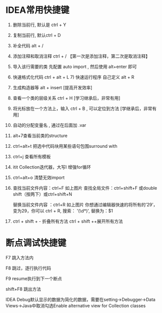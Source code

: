 # IDEA常用快捷键

1. 删除当前行, 默认是 ctrl + Y

2. 复制当前行, 默认ctrl + D

3. 补全代码 alt + /

4. 添加注释和取消注释 ctrl + / 【第一次是添加注释，第二次是取消注释】

5. 导入该行需要的类 先配置 auto import , 然后使用 alt+enter 即可

6. 快速格式化代码 ctrl + alt + L 7) 快速运行程序 自己定义 alt + R 

7. 生成构造器等 alt + insert [提高开发效率] 

8. 查看一个类的层级关系 ctrl + H [学习继承后，非常有用] 

9. 将光标放在一个方法上，输入 ctrl + B , 可以定位到方法 [学继承后，非常有用] 

10. 自动的分配变量名 , 通过在后面加 .var 

11. alt+7查看当前类的structure

12. ctrl+alt+t 把选中代码块用某些语句包围surround with

13. ctrl+j 查看所有模板

14. itit Collection迭代器，大写I 增强for循环

15. ctrl+alt+o 清楚无效import

16. 查找当前文件内容：ctrl+F  如上图片
    查找全局文件：ctrl+shift+F  或double shift（按两下）或ctrl+shift+N

    替换当前文件内容 ：ctrl+R  如上图片
    你想通过编辑器快速的将所有的’29’，变为29，你可以 ctrl + R, 搜索： \'(\d*)\', 替换为：$1
    
17. ctrl + shift + - 折叠所有方法 ctrl + shift ++展开所有方法 

# 断点调试快捷键

F7 跳入方法内

F8 跳过，逐行执行代码

F9 resume执行到下一个断点

shift+F8 跳出方法

IDEA Debug默认显示的数据为简化的数据，需要在setting->Debugger->Data Views->Java中取消勾选Enable alternative view for Collection classes
